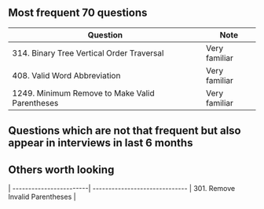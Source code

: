 ## Most frequent 70 questions
| Question                | Note                         
| ------------------------| ------------------------------ 
| 314. Binary Tree Vertical Order Traversal | Very familiar
| 408. Valid Word Abbreviation | Very familiar
| 1249. Minimum Remove to Make Valid Parentheses | Very familiar 

## Questions which are not that frequent but also appear in interviews in last 6 months

## Others worth looking
| ------------------------| ------------------------------ 
| 301. Remove Invalid Parentheses | 
